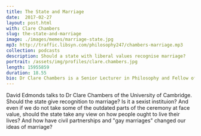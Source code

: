 ```yaml
---
title: The State and Marriage
date:  2017-02-27
layout: post.html
with: Clare Chambers
slug: the-state-and-marriage
image: ./images/memes/marriage-state.jpg
mp3: http://traffic.libsyn.com/philosophy247/chambers-marriage.mp3
collection: podcasts
description: Should a state with liberal values recognise marriage?
portrait: /assets/img/profiles/clare.chambers.jpg
length: 15955859
duration: 18.55
bio: Dr Clare Chambers is a Senior Lecturer in Philosophy and Fellow of Jesus College, University of Cambridge. Her field is contemporary political philosophy, mainly (but not exclusively) Anglo-American analytical theory.of Cambridge.  Her field is contemporary political philosophy. There are three main strands to her work - feminism, liberalism, and social construction.  She is the author of three boox Sex, Culture, and Justice - The Limits of Choice (Penn State University Press, 2008) and, with Phil Parvin, Teach Yourself Political Philosophy - A Complete Introduction (Hodder, 2012). Her third book,  Against Marriage - An Egalitarian Defence of the Marriage-Free State, is being published by Oxford University Press in early 2017.
---
```



<p>David Edmonds talks to Dr Clare Chambers of the University of Cambridge.  Should the state give recognition to marriage? Is it a sexist instituion?  And even if we do not take some of the outdated parts of the ceremony at face value, should the state take any view on how people ought to live their lives? And how have civil partnerships and "gay marriages" changed our ideas of marriage?  </p>

 